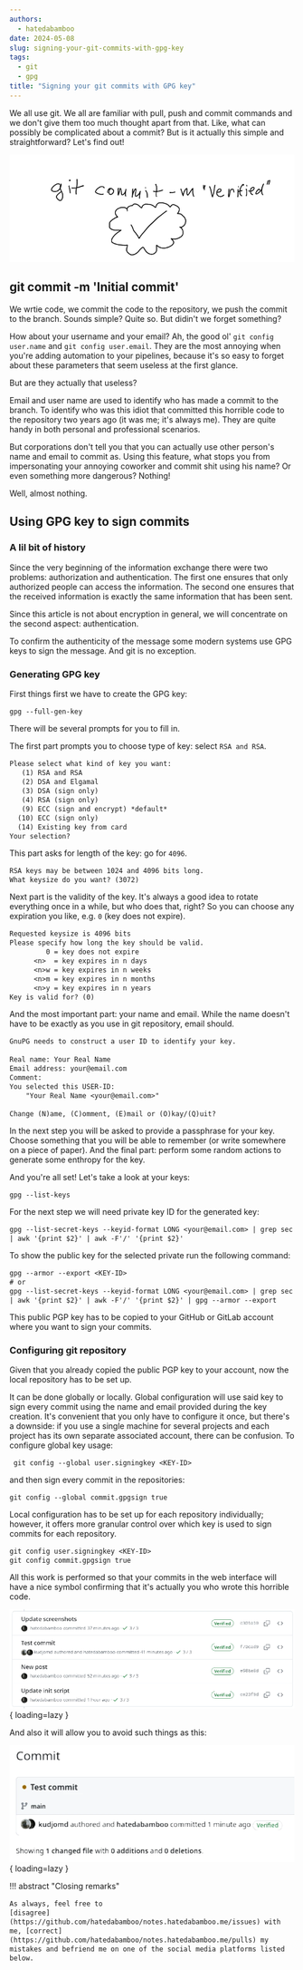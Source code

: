 ```yaml
---
authors:
  - hatedabamboo
date: 2024-05-08
slug: signing-your-git-commits-with-gpg-key
tags:
  - git
  - gpg
title: "Signing your git commits with GPG key"
---
```

We all use git. We all are familiar with pull, push and commit commands and we
don't give them too much thought apart from that. Like, what can possibly be
complicated about a commit? But is it actually this simple and straightforward?
Let's find out!

<!-- more -->

![git commit -m Verified](../assets/2024-05-08-signing-your-git-commits-with-gpg-key-1.webp)

## git commit -m 'Initial commit'

We wrtie code, we commit the code to the repository, we push the commit to the
branch. Sounds simple? Quite so. But didin't we forget something?

How about your username and your email? Ah, the good ol' `git config user.name`
and `git config user.email`. They are the most annoying when you're adding
automation to your pipelines, because it's so easy to forget about these
parameters that seem useless at the first glance.

But are they actually that useless?

Email and user name are used to identify who has made a commit to the branch.
To identify who was this idiot that committed this horrible code to the
repository two years ago (it was me; it's always me). They are quite handy in
both personal and professional scenarios.

But corporations don't tell you that you can actually use other person's name
and email to commit as. Using this feature, what stops you from impersonating
your annoying coworker and commit shit using his name? Or even something more
dangerous? Nothing!

Well, almost nothing.

## Using GPG key to sign commits

### A lil bit of history

Since the very beginning of the information exchange there were two problems:
authorization and authentication. The first one ensures that only authorized
people can access the information. The second one ensures that the received
information is exactly the same information that has been sent.

Since this article is not about encryption in general, we will concentrate on
the second aspect: authentication.

To confirm the authenticity of the message some modern systems use GPG keys to
sign the message. And git is no exception.

### Generating GPG key

First things first we have to create the GPG key:

```shell
gpg --full-gen-key
```

There will be several prompts for you to fill in.

The first part prompts you to choose type of key: select `RSA and RSA`.

```shell
Please select what kind of key you want:
   (1) RSA and RSA
   (2) DSA and Elgamal
   (3) DSA (sign only)
   (4) RSA (sign only)
   (9) ECC (sign and encrypt) *default*
  (10) ECC (sign only)
  (14) Existing key from card
Your selection?
```

This part asks for length of the key: go for `4096`.

```shell
RSA keys may be between 1024 and 4096 bits long.
What keysize do you want? (3072)
```

Next part is the validity of the key. It's always a good idea to rotate
everything once in a while, but who does that, right? So you can choose any
expiration you like, e.g. `0` (key does not expire).

```shell
Requested keysize is 4096 bits
Please specify how long the key should be valid.
         0 = key does not expire
      <n>  = key expires in n days
      <n>w = key expires in n weeks
      <n>m = key expires in n months
      <n>y = key expires in n years
Key is valid for? (0)
```

And the most important part: your name and email. While the name doesn't have
to be exactly as you use in git repository, email should.

```shell
GnuPG needs to construct a user ID to identify your key.

Real name: Your Real Name
Email address: your@email.com
Comment:
You selected this USER-ID:
    "Your Real Name <your@email.com>"

Change (N)ame, (C)omment, (E)mail or (O)kay/(Q)uit?
```

In the next step you will be asked to provide a passphrase for your key. Choose
something that you will be able to remember (or write somewhere on a piece of
paper). And the final part: perform some random actions to generate some
enthropy for the key.

And you're all set! Let's take a look at your keys:

```shell
gpg --list-keys
```

For the next step we will need private key ID for the generated key:

```shell
gpg --list-secret-keys --keyid-format LONG <your@email.com> | grep sec | awk '{print $2}' | awk -F'/' '{print $2}'
```

To show the public key for the selected private run the following command:

```shell
gpg --armor --export <KEY-ID>
# or
gpg --list-secret-keys --keyid-format LONG <your@email.com> | grep sec | awk '{print $2}' | awk -F'/' '{print $2}' | gpg --armor --export
```

This public PGP key has to be copied to your GitHub or GitLab account where you
want to sign your commits.

### Configuring git repository

Given that you already copied the public PGP key to your account, now the local
repository has to be set up.

It can be done globally or locally. Global configuration will use said key to
sign every commit using the name and email provided during the key creation.
It's convenient that you only have to configure it once, but there's a
downside: if you use a single machine for several projects and each project has
its own separate associated account, there can be confusion. To configure global
key usage:

```shell
 git config --global user.signingkey <KEY-ID>
```

and then sign every commit in the repositories:

```shell
git config --global commit.gpgsign true
```

Local configuration has to be set up for each repository individually; however,
it offers more granular control over which key is used to sign commits for each
repository.

```shell
git config user.signingkey <KEY-ID>
git config commit.gpgsign true
```

All this work is performed so that your commits in the web interface will have
a nice symbol confirming that it's actually you who wrote this horrible code.

![Verified commit](../assets/2024-05-08-signing-your-git-commits-with-gpg-key-2.webp){ loading=lazy }

And also it will allow you to avoid such things as this:

![Someone has used your name to commit shit!](../assets/2024-05-08-signing-your-git-commits-with-gpg-key-3.webp){ loading=lazy }

!!! abstract "Closing remarks"

    As always, feel free to
    [disagree](https://github.com/hatedabamboo/notes.hatedabamboo.me/issues) with
    me, [correct](https://github.com/hatedabamboo/notes.hatedabamboo.me/pulls) my
    mistakes and befriend me on one of the social media platforms listed below.
